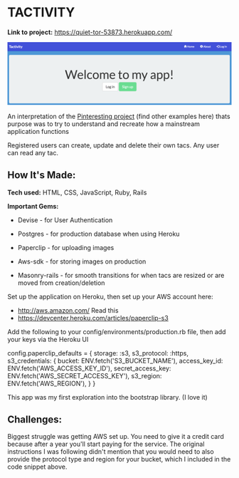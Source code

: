 # TACTIVITY
**Link to project:** https://quiet-tor-53873.herokuapp.com/

![Tactivity Home Page](https://raw.githubusercontent.com/achower/tactivity/master/public/images/Home_Page.png)

An interpretation of the [Pinteresting project](https://github.com/search?utf8=%E2%9C%93&q=pinteresting&type=) (find other examples here) thats purpose was to try to understand and recreate how a mainstream application functions

Registered users can create, update and delete their own tacs. Any user can read any tac.

## How It's Made:

**Tech used:** HTML, CSS, JavaScript, Ruby, Rails

**Important Gems:**

* Devise - for User Authentication

* Postgres - for production database when using Heroku

* Paperclip - for uploading images

* Aws-sdk - for storing images on production

* Masonry-rails - for smooth transitions for when tacs are resized or are moved from creation/deletion

Set up the application on Heroku, then set up your AWS account here:
* http://aws.amazon.com/
Read this
* https://devcenter.heroku.com/articles/paperclip-s3

Add the following to your config/environments/production.rb file, then add your keys via the Heroku UI

  config.paperclip_defaults = {
  storage: :s3,
  s3_protocol: :https,
  s3_credentials: {
    bucket: ENV.fetch('S3_BUCKET_NAME'),
    access_key_id: ENV.fetch('AWS_ACCESS_KEY_ID'),
    secret_access_key: ENV.fetch('AWS_SECRET_ACCESS_KEY'),
    s3_region: ENV.fetch('AWS_REGION'),
    }
  }

This app was my first exploration into the bootstrap library. (I love it)

## Challenges:

Biggest struggle was getting AWS set up. You need to give it a credit card because after a year you'll start paying for the service. The original instructions I was following didn't mention that you would need to also provide the protocol type and region for your bucket, which I included in the code snippet above.


